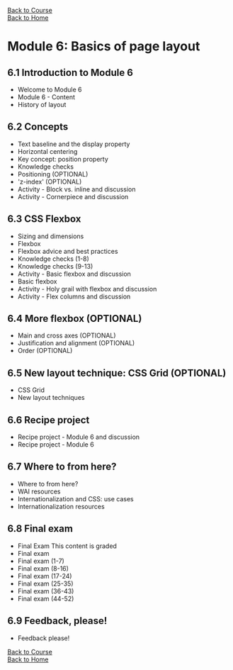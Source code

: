 [Back to Course](../index.md)<br>
[Back to Home](../../index.md)<br>

# Module 6: Basics of page layout
## 6.1 Introduction to Module 6
* Welcome to Module 6
* Module 6 - Content
* History of layout

## 6.2 Concepts
* Text baseline and the display property
* Horizontal centering
* Key concept: position property
* Knowledge checks
* Positioning (OPTIONAL)
* 'z-index' (OPTIONAL)
* Activity - Block vs. inline and discussion
* Activity - Cornerpiece and discussion

## 6.3 CSS Flexbox
* Sizing and dimensions
* Flexbox
* Flexbox advice and best practices
* Knowledge checks (1-8)
* Knowledge checks (9-13)
* Activity - Basic flexbox and discussion
* Basic flexbox
* Activity - Holy grail with flexbox and discussion
* Activity - Flex columns and discussion

## 6.4 More flexbox (OPTIONAL)
* Main and cross axes (OPTIONAL)
* Justification and alignment (OPTIONAL)
* Order (OPTIONAL)

## 6.5 New layout technique: CSS Grid (OPTIONAL)
* CSS Grid
* New layout techniques

## 6.6 Recipe project
* Recipe project - Module 6 and discussion
* Recipe project - Module 6

## 6.7 Where to from here?
* Where to from here?
* WAI resources
* Internationalization and CSS: use cases
* Internationalization resources

## 6.8 Final exam
* Final Exam  This content is graded
* Final exam
* Final exam (1-7)
* Final exam (8-16)
* Final exam (17-24)
* Final exam (25-35)
* Final exam (36-43)
* Final exam (44-52)

## 6.9 Feedback, please!
* Feedback please!

[Back to Course](../index.md)<br>
[Back to Home](../../index.md)<br>